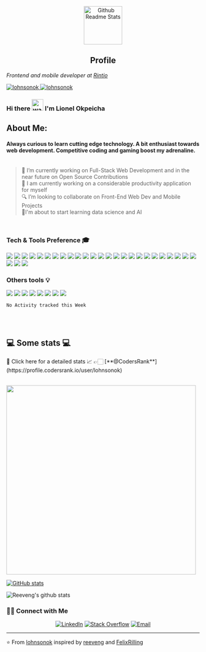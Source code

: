 <p align="center">
 <img width="100px" src="https://res.cloudinary.com/anuraghazra/image/upload/v1594908242/logo_ccswme.svg" align="center" alt="Github Readme Stats" />
 <h2 align="center">Profile</h2>
</p>
<p><em>Frontend and mobile developer at <a href="http://www.rintio.com">Rintio</a> 
</em></p>

<a href="https://github.com/lohnsonok">
  <img src="https://komarev.com/ghpvc/?username=lohnsonok" alt="lohnsonok">
</a>
<a href="https://github.com/lohnsonok">
   <img src="https://github.com/lohnsonok/lohnsonok/workflows/Waka%20Readme/badge.svg" alt="lohnsonok">
</a>

### Hi there <img alt="wave" src="https://raw.githubusercontent.com/MartinHeinz/MartinHeinz/master/wave.gif" width="30px"> I'm Lionel Okpeicha

## About Me:
#### Always curious to learn cutting edge technology. A bit enthusiast towards web development. Competitive coding and gaming boost my adrenaline. <br><br>
> 🔭 I’m currently working on Full-Stack Web Development and in the near future on Open Source Contributions<br>
> 🌱 I am currently working on a considerable productivity application for myself<br>
> 🔍 I’m looking to collaborate on Front-End Web Dev and Mobile Projects<br>
> 🔖I'm about to start learning data science and AI<br>
<br>

### Tech & Tools Preference 🎓

<img src = "https://img.shields.io/badge/-HTML5-E34F26?style=flat&logo=html5&logoColor=white"> <img src = "https://img.shields.io/badge/-CSS3-1572B6?style=flat&logo=css3&logoColor=white">
<img src="https://img.shields.io/badge/-Bootstrap-563D7C?style=flat&logo=bootstrap&logoColor=white">
<img src="https://img.shields.io/badge/-JavaScript-eed718?style=flat&logo=javascript&logoColor=ffffff">
<img src="http://img.shields.io/badge/-Tailwindcss-37B7D4?style=flat&logo=tailwindcss&logoColor=FFFFFF">
<img src="https://img.shields.io/badge/-Typescript-3178C6?style=flat&logo=typescript&logoColor=ffffff">
<img src="https://img.shields.io/badge/-Sass-cc6699?style=flat&logo=sass&logoColor=ffffff">
<img src="https://img.shields.io/badge/-React-000000?style=flat&logo=react&logoColor=00c8ff">
<img src="https://img.shields.io/badge/-NextJs-fff?style=flat&logo=next.js&logoColor=000">
<img src="https://img.shields.io/badge/-MongoDB-4DB33D?style=flat&logo=mongodb&logoColor=FFFFFF">
<img src="http://img.shields.io/badge/-Prisma-black?style=flat&logo=prisma&logoColor=white">
<img src="https://img.shields.io/badge/-GraphQL-e535ab?style=flat&logo=graphql&logoColor=FFFFFF">
<img src="https://img.shields.io/badge/-Flutter-43CAF5?style=flat&logo=flutter&logoColor=FFFFFF">
<img src="https://img.shields.io/badge/-MySQL-F29111?style=flat&logo=mysql&logoColor=FFFFFF">
<img src="https://img.shields.io/badge/-ExpressJs-787878?style=flat">
<img src="https://img.shields.io/badge/-NodeJs-3C873A?style=flat&logo=Node.js&logoColor=white">
<img src="https://img.shields.io/badge/-Firebase-FFA611?style=flat&logo=firebase&logoColor=FFFFFF">
<img src="https://img.shields.io/badge/-Progressive Web Apps-5A0FC8?style=flat">
<img src="http://img.shields.io/badge/-Git-F1502F?style=flat&logo=git&logoColor=FFFFFF">
<img src="http://img.shields.io/badge/-Gridsome-2DA772?style=flat&logo=gridsome&logoColor=FFFFFF">
<img src="http://img.shields.io/badge/-Github-000000?style=flat&logo=github&logoColor=FFFFFF">
<img src="http://img.shields.io/badge/-VS%20Code-007ACC?style=flat&logo=visual%20studio%20code&logoColor=white">
<img src="http://img.shields.io/badge/-Heroku-430098?style=flat&logo=heroku&logoColor=white">
<img src="http://img.shields.io/badge/-Vercel-black?style=flat&logo=vercel&logoColor=white">
<img src="http://img.shields.io/badge/-Codefactor-787878?style=flat&logo=codefactor&logoColor=red">
<img src="http://img.shields.io/badge/-Vuejs-3FB37F?style=flat&logo=vue.js&logoColor=white">
<img src="http://img.shields.io/badge/-Angular-DD2F31?style=flat&logo=angular&logoColor=FFFFFF">
<img src="http://img.shields.io/badge/-PostgreSQL-DD2F31?style=flat&logo=postgresql&logoColor=FFFFFF">

### Others tools :bulb:

<img src="http://img.shields.io/badge/-Sonarcloud-orange?style=flat&logo=sonarcloud&logoColor=FFFFFF"> <img src="http://img.shields.io/badge/-Figma-38B6F6?style=flat&logo=figma&logoColor=FFFFFF">
<img src="http://img.shields.io/badge/-Slack-481449?style=flat&logo=slack&logoColor=FFFFFF">
<img src="http://img.shields.io/badge/-Notion-black?style=flat&logo=notion&logoColor=FFFFFF">
<img src="http://img.shields.io/badge/-Trello-205FD6?style=flat&logo=trello&logoColor=FFFFFF">
<img src="http://img.shields.io/badge/-Husky-787878?style=flat">
<img src="http://img.shields.io/badge/-Jira-2B80F7?style=flat&logo=jira&logoColor=FFFFFF">
<img src="http://img.shields.io/badge/-Asana-F86579?style=flat&logo=asana&logoColor=FFFFFF">

<!--START_SECTION:waka-->
```text
No Activity tracked this Week
```
<!--END_SECTION:waka-->

</br></br>
<h2>💻 Some stats 💻</h2>
🤠 Click here for a detailed stats 📈 👉🏻 [**@CodersRank**](https://profile.codersrank.io/user/lohnsonok)
<br>
<br>

<a href="https://profile.codersrank.io/user/lohnsonok"><img width="494px" src="https://cr-ss-service.azurewebsites.net/api/ScreenShot?widget=summary&username=lohnsonok&layout=horizontal&badges=3&show-avatar=true&min-width=494px&branding=false&style=--bg-color:%23fff;--border:1px%20solid%23e4e2e2;--border-radius:4px;--header-padding:20px;--header-bg-color:%232f80ed;--name-font-size:18px;--name-font-weight:bold;--rank-font-size:14px;--preloader-color:%232f80ed;--badges-padding:20px;--badge-box-shadow:none;--badge-border:1px%20solid%23e4e2e2;--badge-rank-font-size:12px;--badge-location-font-size:12px;--badge-padding:10px;--badge-margin:10px;--badge-icon-size:16px;--badge-technology-font-size:14px;--badge-technology-font-weight:normal)" /></a>

[![GitHub stats](https://github-readme-streak-stats.herokuapp.com/?user=lohnsonok)](https://github.com/lohnsonok)

![Reeveng's github stats](https://github-readme-stats.vercel.app/api?username=lohnsonok&show_icons=true&count_private=true&title_color=fff&icon_color=79ff97&text_color=9f9f9f&bg_color=151515)

<h3> 🤝🏻 Connect with Me </h3>

<p align="center">
<!-- <a href="https://www.anandmainali.com.np" target="_blank"><img alt="Website" src="https://img.shields.io/badge/Website-www.anandmainali.com.np-blue?style=flat&logo=google-chrome"></a> -->
<a href="https://www.linkedin.com/in/lionel-okpeicha-b98485191/" target="_blank"><img alt="LinkedIn" src="https://img.shields.io/badge/LinkedIn-@lohnsonok-blue?style=flat&logo=linkedin"></a>
<a href="https://stackoverflow.com/users/11995761/lohnson-okpeicha?tab=profile" target="_blank"><img alt="Stack Overflow" src="https://img.shields.io/badge/Stackoverflow-Lohnson%20Okpeicha-blue?style=flat&logo=stackoverflow"></a>
<a href="mailto:lohnsonok@gmail.com"><img alt="Email" src="https://img.shields.io/badge/Email-lohnsonok@gmail.com-blue?style=flat&logo=gmail"></a>
</p>

---
⭐️ From [lohnsonok](https://github.com/lohnsonok) inspired by [reeveng](https://github.com/reeveng) and  [FelixRilling](https://github.com/)
